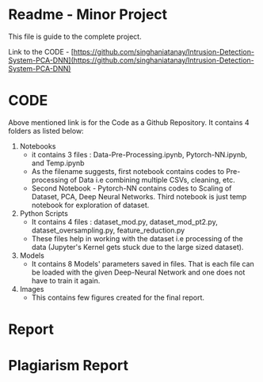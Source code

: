 # Readme - Minor Project

This file is guide to the complete project.

Link to the CODE - [https://github.com/singhaniatanay/Intrusion-Detection-System-PCA-DNN](https://github.com/singhaniatanay/Intrusion-Detection-System-PCA-DNN)

# CODE

Above mentioned link is for the Code as a Github Repository. It contains 4 folders as listed below:

1. Notebooks
    - it contains 3 files : Data-Pre-Processing.ipynb, Pytorch-NN.ipynb, and Temp.ipynb
    - As the filename suggests, first notebook contains codes to Pre-processing of Data i.e combining multiple CSVs, cleaning, etc.
    - Second Notebook - Pytorch-NN contains codes to Scaling of Dataset, PCA, Deep Neural Networks. Third notebook is just temp notebook for exploration of dataset.
2. Python Scripts
    - It contains 4 files : dataset_mod.py, dataset_mod_pt2.py, dataset_oversampling.py, feature_reduction.py
    - These files help in working with the dataset i.e processing of the data (Jupyter's Kernel gets stuck due to the large sized dataset).
3. Models
    - It contains 8 Models' parameters saved in files. That is each file can be loaded with the given Deep-Neural Network and one does not have to train it again.
4. Images
    - This contains few figures created for the final report.

# Report

# Plagiarism Report